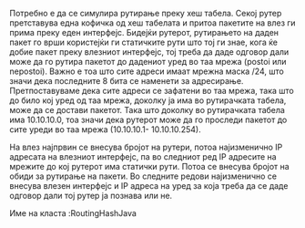 Потребно е да се симулира рутирање преку хеш табела. Секој рутер претставува една кофичка од хеш табелата и притоа пакетите на влез ги прима преку еден интерфејс. Бидејќи рутерот, рутирањето на даден пакет го врши користејќи ги статичките рути што тој ги знае, кога ќе добие пакет преку влезниот интерфејс, тој треба да даде одговор дали може да го рутира пакетот до дадениот уред во таа мрежа (postoi или nepostoi). Важно е тоа што сите адреси имаат мрежна маска /24, што значи дека последните 8 бита се наменети за адресирање. Претпоставуваме дека сите адреси се зафатени во таа мрежа, така што до било кој уред од таа мрежа, доколку ја има во рутирачката табела, може да се достави пакетот. Така што доколку во рутирачката табела има 10.10.10.0, тоа значи дека рутерот може да го проследи пакетот до  сите уреди во таа мрежа (10.10.10.1- 10.10.10.254).



На влез најпрвин се внесува бројот на рутери, потоа најизменично IP адресата на влезниот интерфејс, па во следниот ред IP адресите на мрежите до кој рутерот има статички рути. Потоа се внесува бројот на обиди за рутирање на пакети. Во следните редови најизменично се внесува влезен интерфејс и IP адреса на уред за која треба да се даде одговор дали тој рутер ја познава или не.

Име на класта :RoutingHashJava